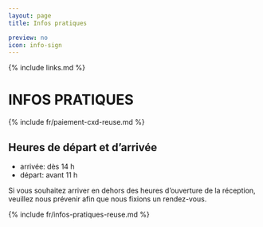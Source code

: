 ```yaml
---
layout: page
title: Infos pratiques

preview: no
icon: info-sign
---
```


{% include links.md %}

# INFOS PRATIQUES

{% include fr/paiement-cxd-reuse.md %}

## Heures de départ et d’arrivée

- arrivée: dès 14 h
- départ: avant 11 h

Si vous souhaitez arriver en dehors des heures d’ouverture de la réception, veuillez nous prévenir afin que nous fixions un rendez-vous.

{% include fr/infos-pratiques-reuse.md %}
